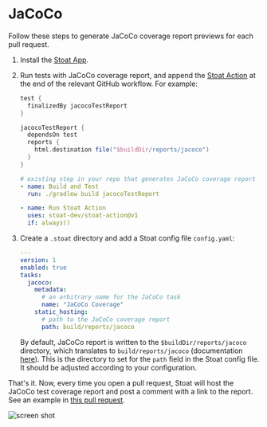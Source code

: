 # JaCoCo

Follow these steps to generate JaCoCo coverage report previews for each pull request.

1. Install the [Stoat App](https://github.com/apps/stoat-app).

2. Run tests with JaCoCo coverage report, and append the [Stoat Action](https://github.com/stoat-dev/stoat-action) at the end of the relevant GitHub workflow. For example:

    ```gradle title="build.gradle"
    test {
      finalizedBy jacocoTestReport
    }

    jacocoTestReport {
      dependsOn test
      reports {
        html.destination file("$buildDir/reports/jacoco")
      }
    }
    ```

    ```yaml title=".github/workflows/build.yaml"
    # existing step in your repo that generates JaCoCo coverage report
    - name: Build and Test
      run: ./gradlew build jacocoTestReport

    - name: Run Stoat Action
      uses: stoat-dev/stoat-action@v1
      if: always()
    ```

3. Create a `.stoat` directory and add a Stoat config file `config.yaml`:

    ```yaml title=".stoat/config.yaml"
    ---
    version: 1
    enabled: true
    tasks:
      jacoco:
        metadata:
          # an arbitrary name for the JaCoCo task
          name: "JaCoCo Coverage"
        static_hosting:
          # path to the JaCoCo coverage report
          path: build/reports/jacoco
    ```

   By default, JaCoCo report is written to the `$buildDir/reports/jacoco` directory, which translates to `build/reports/jacoco` (documentation [here](https://docs.gradle.org/current/userguide/jacoco_plugin.html)). This is the directory to set for the `path` field in the Stoat config file. It should be adjusted according to your configuration.

That's it. Now, every time you open a pull request, Stoat will host the JaCoCo test coverage report and post a comment with a link to the report. See an example in [this pull request](https://github.com/stoat-dev/examples/pull/1).

![screen shot](https://user-images.githubusercontent.com/1933157/204409716-b3eff069-6a6a-486e-92f4-b397fd4b8ae8.png)
